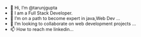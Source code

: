 - 👋 Hi, I’m @tarunjgupta
- 👀 I am a Full Stack Developer.
- 🌱 I’m on a path to become expert in java,Web Dev ...
- 💞️ I’m looking to collaborate on web development projects ...
- 📫 How to reach me linkedin...

<!---
tarunjgupta/tarunjgupta is a ✨ special ✨ repository because its `README.md` (this file) appears on your GitHub profile.
You can click the Preview link to take a look at your changes.
--->
